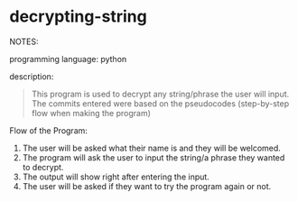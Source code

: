 # decrypting-string

NOTES:

programming language: python

description:
  > This program is used to decrypt any string/phrase the user will input.
  > The commits entered were based on the pseudocodes (step-by-step flow when making the program)
  
Flow of the Program:
1. The user will be asked what their name is and they will be welcomed.
2. The program will ask the user to input the string/a phrase they wanted to decrypt.
3. The output will show right after entering the input.
4. The user will be asked if they want to try the program again or not.

